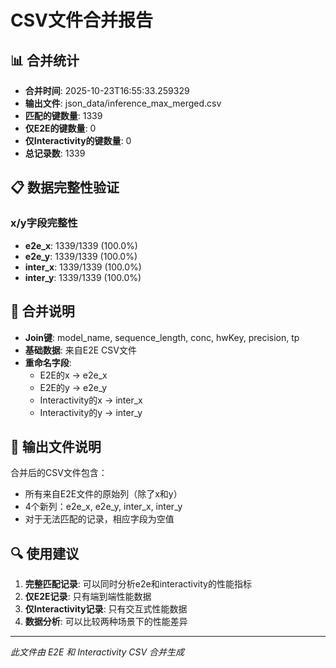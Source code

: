 # CSV文件合并报告

## 📊 合并统计
- **合并时间**: 2025-10-23T16:55:33.259329
- **输出文件**: json_data/inference_max_merged.csv
- **匹配的键数量**: 1339
- **仅E2E的键数量**: 0
- **仅Interactivity的键数量**: 0
- **总记录数**: 1339

## 📋 数据完整性验证

### x/y字段完整性
- **e2e_x**: 1339/1339 (100.0%)
- **e2e_y**: 1339/1339 (100.0%)
- **inter_x**: 1339/1339 (100.0%)
- **inter_y**: 1339/1339 (100.0%)

## 🔄 合并说明
- **Join键**: model_name, sequence_length, conc, hwKey, precision, tp
- **基础数据**: 来自E2E CSV文件
- **重命名字段**:
  - E2E的x → e2e_x
  - E2E的y → e2e_y
  - Interactivity的x → inter_x
  - Interactivity的y → inter_y

## 📄 输出文件说明
合并后的CSV文件包含：
- 所有来自E2E文件的原始列（除了x和y）
- 4个新列：e2e_x, e2e_y, inter_x, inter_y
- 对于无法匹配的记录，相应字段为空值

## 🔍 使用建议
1. **完整匹配记录**: 可以同时分析e2e和interactivity的性能指标
2. **仅E2E记录**: 只有端到端性能数据
3. **仅Interactivity记录**: 只有交互式性能数据
4. **数据分析**: 可以比较两种场景下的性能差异

---

*此文件由 E2E 和 Interactivity CSV 合并生成*
